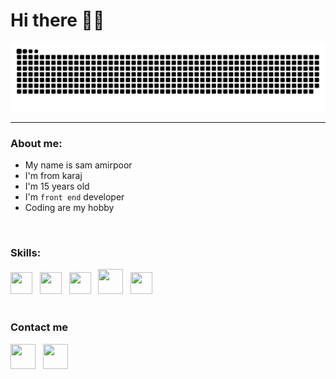 # Hi there 👋🏻

<picture>
  <source
    media="(prefers-color-scheme: dark)"
    srcset="https://raw.githubusercontent.com/platane/snk/output/github-contribution-grid-snake-dark.svg"
  />
  <source
    media="(prefers-color-scheme: light)"
    srcset="https://raw.githubusercontent.com/platane/snk/output/github-contribution-grid-snake.svg"
  />
  <img
    alt="github contribution grid snake animation"
    src="https://raw.githubusercontent.com/platane/snk/output/github-contribution-grid-snake.svg"
  />
</picture>

<hr />

<h3>About me:</h3>

- My name is sam amirpoor
- I'm from karaj
- I'm 15 years old
- I'm `front end` developer
- Coding are my hobby

<br />

<h3>Skills:</h3>
  
<div>
  <img src="https://img.icons8.com/?size=100&id=20909&format=png&color=000000" width="35px" height="35px" /> &nbsp;
  <img src="https://img.icons8.com/?size=100&id=21278&format=png&color=000000" width="35px" height="35px" /> &nbsp;
  <img src="https://img.icons8.com/?size=100&id=PXTY4q2Sq2lG&format=png&color=000000" width="35px" height="35px" /> &nbsp;
  <img src="https://img.icons8.com/?size=100&id=24895&format=png&color=000000" width="40px" height="40px" /> &nbsp;
  <img src="https://img.icons8.com/?size=100&id=9OGIyU8hrxW5&format=png&color=000000" width="35px" height="35px" /> &nbsp;
</div>
  

<br />

<h3>Contact me</h3>

<div>
  <a href="mailto:amirpoorDev@gmail.com"><img src="https://img.icons8.com/?size=100&id=P7UIlhbpWzZm&format=png&color=000000" width="40px" height="40px" /></a>
  &nbsp;
  <a href="https://t.me/samamirpoor"><img src="https://img.icons8.com/?size=100&id=oWiuH0jFiU0R&format=png&color=000000" width="40px" height="40px" /></a>
</div>

